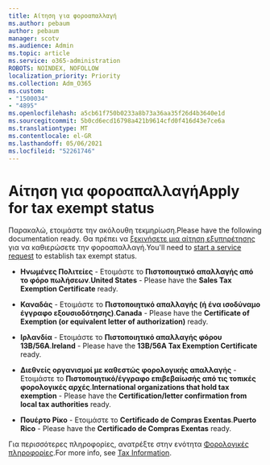 ```yaml
---
title: Αίτηση για φοροαπαλλαγή
ms.author: pebaum
author: pebaum
manager: scotv
ms.audience: Admin
ms.topic: article
ms.service: o365-administration
ROBOTS: NOINDEX, NOFOLLOW
localization_priority: Priority
ms.collection: Adm_O365
ms.custom:
- "1500034"
- "4895"
ms.openlocfilehash: a5cb61f750b0233a8b73a36aa35f26d4b3640e1d
ms.sourcegitcommit: 5b0cd6ecd16798a421b9614cfd0f416d43e7ce6a
ms.translationtype: MT
ms.contentlocale: el-GR
ms.lasthandoff: 05/06/2021
ms.locfileid: "52261746"
---
```

# <a name="apply-for-tax-exempt-status"></a><span data-ttu-id="d6e4e-102">Αίτηση για φοροαπαλλαγή</span><span class="sxs-lookup"><span data-stu-id="d6e4e-102">Apply for tax exempt status</span></span>

<span data-ttu-id="d6e4e-103">Παρακαλώ, ετοιμάστε την ακόλουθη τεκμηρίωση.</span><span class="sxs-lookup"><span data-stu-id="d6e4e-103">Please have the following documentation ready.</span></span> <span data-ttu-id="d6e4e-104">Θα πρέπει να [ξεκινήσετε μια αίτηση εξυπηρέτησης](/microsoft-365/admin/contact-support-for-business-products) για να καθιερώσετε την φοροαπαλλαγή.</span><span class="sxs-lookup"><span data-stu-id="d6e4e-104">You'll need to [start a service request](/microsoft-365/admin/contact-support-for-business-products) to establish tax exempt status.</span></span>

- <span data-ttu-id="d6e4e-105">**Ηνωμένες Πολιτείες** - Ετοιμάστε το **Πιστοποιητικό απαλλαγής από το φόρο πωλήσεων**.</span><span class="sxs-lookup"><span data-stu-id="d6e4e-105">**United States** - Please have the **Sales Tax Exemption Certificate** ready.</span></span>

- <span data-ttu-id="d6e4e-106">**Καναδάς** - Ετοιμάστε το **Πιστοποιητικό απαλλαγής (ή ένα ισοδύναμο έγγραφο εξουσιοδότησης)**.</span><span class="sxs-lookup"><span data-stu-id="d6e4e-106">**Canada** - Please have the **Certificate of Exemption (or equivalent letter of authorization)** ready.</span></span>

- <span data-ttu-id="d6e4e-107">**Ιρλανδία** - Ετοιμάστε το **Πιστοποιητικό απαλλαγής φόρου 13B/56A**.</span><span class="sxs-lookup"><span data-stu-id="d6e4e-107">**Ireland** - Please have the **13B/56A Tax Exemption Certificate** ready.</span></span>

- <span data-ttu-id="d6e4e-108">**Διεθνείς οργανισμοί με καθεστώς φορολογικής απαλλαγής** - Ετοιμάστε το **Πιστοποιητικό/έγγραφο επιβεβαίωσής από τις τοπικές φορολογικές αρχές**.</span><span class="sxs-lookup"><span data-stu-id="d6e4e-108">**International organizations that hold tax exemption** - Please have the **Certification/letter confirmation from local tax authorities** ready.</span></span>

- <span data-ttu-id="d6e4e-109">**Πουέρτο Ρίκο** - Ετοιμάστε το **Certificado de Compras Exentas**.</span><span class="sxs-lookup"><span data-stu-id="d6e4e-109">**Puerto Rico** - Please have the **Certificado de Compras Exentas** ready.</span></span>

<span data-ttu-id="d6e4e-110">Για περισσότερες πληροφορίες, ανατρέξτε στην ενότητα [Φορολογικές πληροφορίες](https://docs.microsoft.com/microsoft-365/commerce/billing-and-payments/tax-information).</span><span class="sxs-lookup"><span data-stu-id="d6e4e-110">For more info, see [Tax Information](https://docs.microsoft.com/microsoft-365/commerce/billing-and-payments/tax-information).</span></span>
